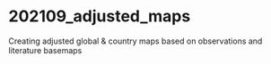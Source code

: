 # 202109_adjusted_maps
Creating adjusted global &amp; country maps based on observations and literature basemaps
